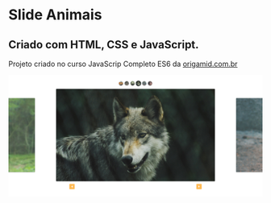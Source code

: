 # Slide Animais

## Criado com HTML, CSS e JavaScript.

Projeto criado no curso JavaScrip Completo ES6 da [origamid.com.br](https://www.origamid.com/curso/javascript-completo-es6/)

![preview image](/img/preview.png)
